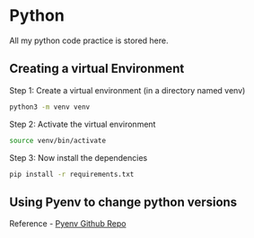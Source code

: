 # Python

All my python code practice is stored here.


## Creating a virtual Environment

Step 1: Create a virtual environment (in a directory named venv)
```bash
python3 -m venv venv
```
Step 2: Activate the virtual environment
```bash
source venv/bin/activate
```

Step 3: Now install the dependencies
```bash
pip install -r requirements.txt
```
## Using Pyenv to change python versions
Reference - [Pyenv Github Repo](https://github.com/pyenv/pyenv)
